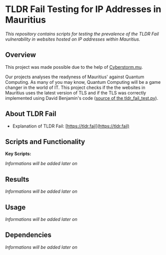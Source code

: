 # **TLDR Fail Testing for IP Addresses in Mauritius**

*This repository contains scripts for testing the prevalence of the TLDR Fail vulnerability in websites hosted on IP addresses within Mauritius.*

## Overview
This project was made possible due to the help of [Cyberstorm.mu](https://cyberstorm.mu/). 

Our projects analyses the readyness of Mauritius' against Quantum Computing. As many of you may know, Quantum Computing will be a game changer in the world of IT. 
This project checks if the the websites in Mauritius uses the latest version of TLS and if the TLS was correctly implemented using David Benjamin's code ([source of the tldr_fail_test.py](https://gist.github.com/dadrian/f51e7f96aa659937775232cc3576e5f8#file-tldr_fail_test-py)).

## About TLDR Fail

* Explanation of TLDR Fail: [https://tldr.fail](https://tldr.fail)

## Scripts and Functionality

**Key Scripts:**

*Informations will be added later on*


## Results

*Informations will be added later on*

## Usage

*Informations will be added later on*

## Dependencies

*Informations will be added later on*